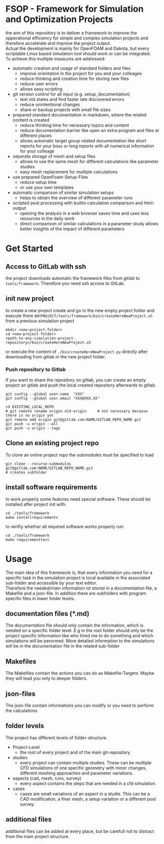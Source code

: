 
FSOP - Framework for Simulation and Optimization Projects
===================================================================================================

the aim of this repository is to deliver a framework to improve the opperational efficiency for simple and complex simulation projects and therefore accelerate and improve the project output.  
Actual the development is mainly for OpenFOAM and Dakota, but every scriptable Linux based simulation tool should work or can be integrated.  
To achieve this multiple measures are addressed:  

* automatic creation and usage of standard folders and files
  * improve orientation in the project for you and your colleages
  * reduce thinking and creation time for storing new files
  * reduce user errors
  * allows easy scripting
* git version control for all input (e.g. setup, documentation)
  * test old states and find faster late discovered errors
  * reduce unintentional changes
  * share or backup projects with small file sizes
* prepared standard documentation in markdown, where the related content is created
  * reduce thinking time for necessary topics and content
  * reduce documentation barrier like open an extra program and files at different places
  * allows automatic target group related documentation like short reports for your boss or long reports with all numerical information for your colleage
* seperate storage of mesh and setup files
  * allows to use the same mesh for different calculations like parameter studies
  * easy mesh replacement for multiple calculations
* use prepared OpenFoam-Setup-Files
  * reduce setup time
  * or use your own templates
* automatic comparison of similar simulation setups
  * helps to obtain the overview of different parameter runs
* scripted post processing with builtin calculation comparison and html-output
  * opening the analysis in a web browser saves time and uses less resources in the daily work
  * direct comparison of similar calculations in a parameter study allows better insights of the impact of different parameters


Get Started
===================================================================================================

Access to GitLab with ssh
---------------------------------------------------------------------------------------------------
the project downloads automatic the framework files from gitlab to `tools/framework`. Therefore you need ssh access to GitLab.  


init new project
---------------------------------------------------------------------------------------------------
to create a new project create and go to the new empty project folder and execute there `ANYPROJECT/tools/framework/bin/createHereNewProject.sh` from a previous simulation project

    mkdir <new-project-folder>
    cd <new-project-folder>
    <path-to-any-simulation-project-repository>/bin/createHereNewProject.sh

or execute the content of `./bin/createHereNewProject.py` directly after downloading from gitlab in the new project folder.  

### Push repository to Gitlab
If you want to share the repository on gitlab, you can create an empty project on gitlab and push the local created repository afterwards to gitlab. 

    git config --global user.name  "XXX"
    git config --global user.email "XXX@XXX.XX"

    cd EXISTING_LOCAL_REPO
    # git remote rename origin old-origin     # not necessary because there is no origin yet
    git remote add origin git@gitlab.com:NAME/GITLAB_REPO_NAME.git
    git push -u origin --all
    git push -u origin --tags


Clone an existing project repo
---------------------------------------------------------------------------------------------------
To clone an online project repo the submodules must be specified to load

    git clone --recurse-submodules git@gitlab.com:NAME/GITLAB_REPO_NAME.git
    # creates subfolder 


install software requirements
---------------------------------------------------------------------------------------------------
to work properly some features need special software. These should be installed after project init with:  

    cd ./tools/framework
    make installrequirements

to verifiy whether all required software works properly run: 

    cd ./tools/framework
    make requirementtest


Usage
===================================================================================================

The main idea of this framework is, that every information you need for a specific task in the simulation project is local available in the associated sub-folder and accessible by your text editor.  
Therefore the needed/main information ist stored in a documentation file, a Makefile and a json-file. In addition there are subfolders with program specific files in lower folder levels.


documentation files (*.md)
---------------------------------------------------------------------------------------------------
The documentation file should only contain the information, which is needed on a specific folder level. E.g in the root folder should only be the project specific information like who hired me to do something and which simulations will be perormed. More detailed information to the simulations will be in the documentation file in the related sub-folder


Makefiles
---------------------------------------------------------------------------------------------------
The Makefiles contain the actions you can do as Makefile-Targets. Maybe they will lead you only to deeper folders.


json-files
---------------------------------------------------------------------------------------------------
The json-file contain informations you can modify or you need to perform the calculations


folder levels
---------------------------------------------------------------------------------------------------
The project has different levels of folder-structure. 
* Project-Level
  * the root of every project and of the main git-repository
* studies
  * every project can contain multiple studies. These can be multiple CFD simulations of one specific geometry with minor changes, different meshing approaches and parameter variations.  
* aspects (cad, mesh, runs, survey)
  * every aspect contains the steps that are needed in a cfd simulation.  
* cases
  * cases are small variations of an aspect in a studie. This can be a CAD modification, a finer mesh, a setup variation or a different post survey. 

additional files
---------------------------------------------------------------------------------------------------
additional files can be added at every place, but be carefull not to distract from the main project structure.  
